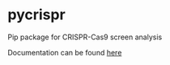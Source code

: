 # pycrispr
Pip package for CRISPR-Cas9 screen analysis

Documentation can be found [here](http://pycrispr.readthedocs.io/)
